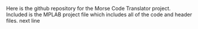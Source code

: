 Here is the github repository for the Morse Code Translator project. Included is the MPLAB project file which includes all of the code and header files. 
next line
